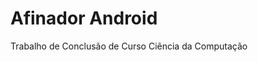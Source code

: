 Afinador Android
===================================

Trabalho de Conclusão de Curso Ciência da Computação

